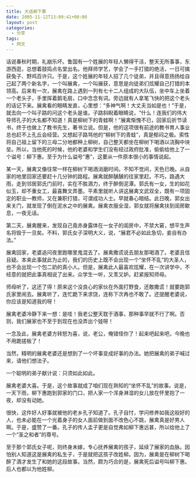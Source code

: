 ```yaml
---
title: 大话柳下惠
date: 2005-11-12T13:09:41+00:00
layout: post
categories:
  - 分享
tags:
  - 网文
---
```


话说春秋时期，礼崩乐坏。鲁国有一个姓展的年轻人懒得干活，整天无所事事，东游西逛，总想着鼓捣点名堂出名。他拜师学艺，学会了一手打猎的绝活，一日可擒获兔子、野鸡百许只。于是，这个姓展的年轻人招了几个徒弟，并且得意扬扬给自己起了两个新名字，一个叫展禽，一个叫展获，意思是向徒弟们炫耀自己打猎的本领高。后来有一次，展禽在路上遇到一列有七十二人组成的大队伍，坐中车上坐着一个老头子，手里挥着鹅毛扇，口中念念有词。旁边就有人拿笔飞快的把这个老头的话记下来。展禽看的眼睛发直，心里想：“多神气啊！大丈夫当如是也！”于是，就去向一个叫子路的问这个老头是谁。子路斜睨着眼睛说，“什么！连我们的伟大导师孔子的大名都不知道！真是柳树下的青蛙啊！”展禽惭愧不已，回家后折节读书，终于也做上了教书先生，著书立说。但是，他的这项很有前途的教书育人事业总也赶不上孔丘会经营。又想起子路骂他的“柳树下的青蛙”，真是郁闷之极。索性将自己祖上留下的三母二分地都种上柳树，自己整天都坐在柳树下喝酒以浇胸中块垒。所以，当他死的时候，他的老婆和学生们没有经过政府批准，偷偷给他上了一个谥号：柳下惠。至于为什么谥号“惠”，这要从一件原本很小的事情说起。
<!--more-->
某一天，展禽又像往常一样在柳树下喝酒消磨时间。不知不觉间，天色已晚。从自家的地里回家还要赶十几分钟的路程。展禽就醉醺醺的往家里赶。不巧，路遇大雨，走到邻居郭氏门前时，实在不胜酒力，终于醉倒泥潭。郭氏有一女，生的如花似玉，却不重女工，最喜舞文弄墨。平素里就听人讲这展禽文武双全，既有一项固定的职业—教师，又在兼职打猎，可谓成功人士。早就春心暗结。此日晚，郭女出来关门，就发现了倒在泥水之中的展禽。展禽衣服全湿，郭女就将展禽扶到闺房歇息，一夜无话。

第二天，展禽醒来，发现自己竟赤身露体在一女子的闺房中，不禁大窘，想平生声名将毁于一旦矣。不料，郭氏女子深明大义，说，“展君不必如此急切，妾自有办法。”

展禽回家，老婆追问夜里跑哪里鬼混去了。展禽撒谎说去朋友那喝酒了。老婆且信且疑。本来此事就此为止的，我们的历史上既不会出现一个“坐怀不乱”的大圣人，也不会出现一个包二奶的真小人。但是，展禽此人最喜欢炫耀，在一次讲学中，不经意的就把此事真相说了出来。众学生一听，又羡又妒。赶紧报知师母。

师母听了，这还了得！原来这个没良心的家伙在外面打野食，还敢撒谎！就要跑郭氏家里闹去。展禽听了，连忙跪下来求饶，连称下次再也不敢了。还提醒老婆说，你应该是知道我的呀！

展禽老婆冷静下来一想：是哇！我老公整天耽于酒事，那种事早就不行了啊。否则，我们展家也不至于到现在也没弄出个娃呀！

一念及此，展禽老婆方转怒为喜，说，老公，俺错怪你了！起来吧起来吧，今晚也不用跪搓板了！

当然，精明的展禽老婆还是想到了一个坏事变成好事的办法。她把展禽的弟子喊过来，请他们想法子。

一个聪明的弟子献计说：只须如此如此。

展禽老婆大喜。于是，这个故事就成了咱们现在熟知的“坐怀不乱”的故事。说是，一天下雨，柳下惠跑到郭家的门口，把人家一个浑身淋湿的女儿放在怀里抱了一夜，却没有动她。

很快，这件好人好事就被他的老乡孔子知道了。孔子自忖，学问修养如我这般好的人，也未必能在一个光着身子的女人面前做到面不改色心不跳，展禽真是好男人啊。于是，盛赞了一番。孔子的传人孟子更是自觉弗如柳下惠远甚，所以给他上了一个“圣之和者”的尊号。

至于那个郭氏女子呢，则终身未嫁，专心抚养展禽的孩子，延续了展家的血脉。因怕别人知道这是展禽的私生子，于是就把这孩子改姓柳。因为，展禽是在柳树下喝醉了酒才发生了和她的这段故事。当然，颇为巧合的是，展禽死后谥号叫柳下惠。后人也都以为他姓柳。